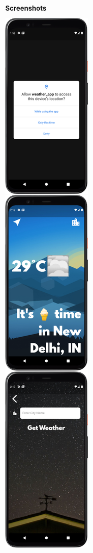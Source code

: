 ## Screenshots

<p align="left">
  <img src="https://github.com/anuragkainth/Weather-Tracking-App/blob/main/Screenshots/location_access.png?raw=true" width="260" />
  <img src="https://github.com/anuragkainth/Weather-Tracking-App/blob/main/Screenshots/live_location.png?raw=true" width="260" />
  <img src="https://github.com/anuragkainth/Weather-Tracking-App/blob/main/Screenshots/city_name_screen.png?raw=true" width="260"  />
</p>
